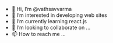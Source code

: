 - 👋 Hi, I’m @vathsavvarma
- 👀 I’m interested in developing web sites
- 🌱 I’m currently learning react.js
- 💞️ I’m looking to collaborate on ...
- 📫 How to reach me ...

<!---
vathsavvarma/vathsavvarma is a ✨ special ✨ repository because its `README.md` (this file) appears on your GitHub profile.
You can click the Preview link to take a look at your changes.
--->
